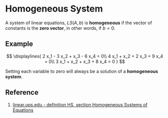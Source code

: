 # Homogeneous System

A system of linear equations, $LS(A, b)$ is **homogeneous** if the vector of constants is the **zero vector**, in other words, if $b = 0$.

## Example

$$
\displaylines{
2 x_1 - 3 x_2 + x_3 - 6 x_4 = 0\\
4 x_1 + x_2 + 2 x_3 + 9 x_4 = 0\\
3 x_1 + x_2 + x_3 + 8 x_4 = 0
}
$$

Setting each variable to zero will always be a solution of a **homogeneous system**.

## Reference

1. [linear.ups.edu - definition HS, section Homogeneous Systems of Equations](http://linear.ups.edu/html/section-HSE.html)